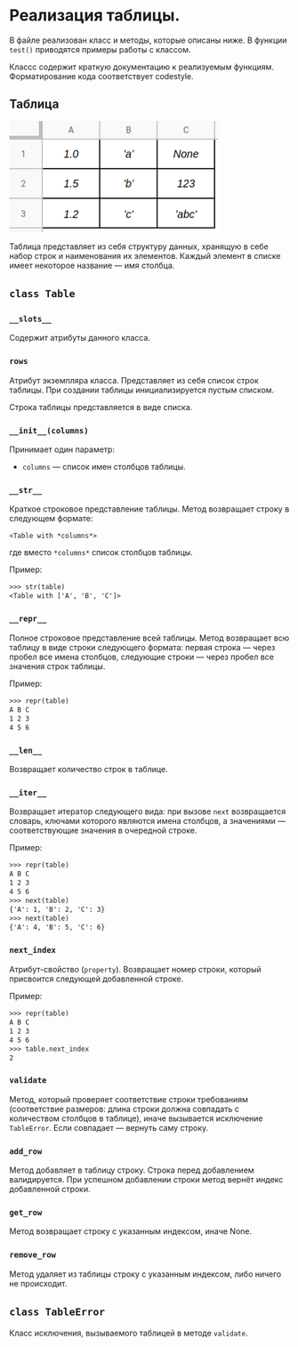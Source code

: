 # Реализация **таблицы**.

В файле реализован класс и методы, которые описаны ниже. В функции `test()` приводятся примеры работы с классом.

Классс содержит краткую  документацию к реализуемым функциям. Форматирование кода соответствует codestyle.

## Таблица

<img src="table_example.png" height="200">

Таблица представляет из себя структуру данных, хранящую в себе набор строк и наименования их элементов. Каждый элемент в списке имеет некоторое название — имя столбца. 


## `class Table`

### `__slots__`

Содержит атрибуты данного класса.

### `rows`

Атрибут экземпляра класса. Представляет из себя список строк таблицы. При создании таблицы инициализируется пустым списком.

Строка таблицы представляется в виде списка.

### `__init__(columns)`

Принимает один параметр:

* `columns` — список имен столбцов таблицы.

### `__str__`

Краткое строковое представление таблицы. Метод возвращает строку в следующем формате:

```
<Table with *columns*>
```

где вместо `*columns*` список столбцов таблицы.

Пример:

```
>>> str(table)
<Table with ['A', 'B', 'C']>
```

### `__repr__`

Полное строковое представление всей таблицы. Метод возвращает всю таблицу в виде строки следующего формата: первая строка — через пробел все имена столбцов, следующие строки — через пробел все значения строк таблицы.

Пример:

```
>>> repr(table)
A B C
1 2 3
4 5 6
```

### `__len__`

Возвращает количество строк в таблице.

### `__iter__`

Возвращает итератор следующего вида: при вызове `next` возвращается словарь, ключами которого являются имена столбцов, а значениями — соответствующие значения в очередной строке.

Пример:

```
>>> repr(table)
A B C
1 2 3
4 5 6
>>> next(table)
{'A': 1, 'B': 2, 'C': 3}
>>> next(table)
{'A': 4, 'B': 5, 'C': 6}
```

### `next_index`

Атрибут-свойство (`property`). Возвращает номер строки, который присвоится следующей добавленной строке.

Пример:

```
>>> repr(table)
A B C
1 2 3
4 5 6
>>> table.next_index
2
```

### `validate`

Метод, который проверяет соответствие строки требованиям (соответствие размеров: длина строки должна совпадать с количеством столбцов в таблице), иначе вызывается исключение `TableError`. Если совпадает — вернуть саму строку.

### `add_row`

Метод добавляет в таблицу строку. Строка перед добавлением валидируется. При успешном добавлении строки метод вернёт индекс добавленной строки.

### `get_row`

Метод возвращает строку с указанным индексом, иначе None.

### `remove_row`

Метод удаляет из таблицы строку с указанным индексом, либо ничего не происходит.

## `class TableError`

Класс исключения, вызываемого таблицей в методе `validate`.


